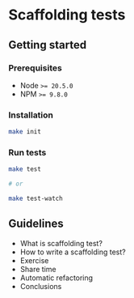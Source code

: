 # Scaffolding tests

## Getting started

### Prerequisites

- Node `>= 20.5.0`
- NPM `>= 9.8.0`

### Installation

```bash
make init
```

### Run tests

```bash
make test

# or

make test-watch
```

## Guidelines

- What is scaffolding test?
- How to write a scaffolding test?
- Exercise
- Share time
- Automatic refactoring
- Conclusions
